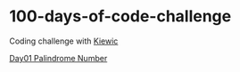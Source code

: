 # 100-days-of-code-challenge
Coding challenge with [Kiewic](https://github.com/kiewic) 

[Day01 Palindrome Number](https://leetcode.com/problems/palindrome-number/submissions/)
